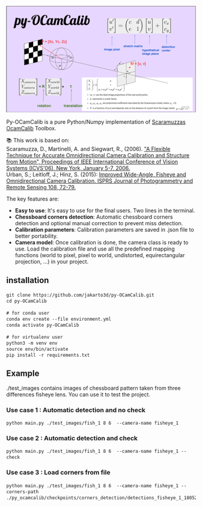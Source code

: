 <p align="center">
  <img src="./docs/logo.png" alt="Typer">
</p>

Py-OCamCalib is a pure Python/Numpy implementation of <a href="https://rpg.ifi.uzh.ch/people_scaramuzza.html">Scaramuzzas</a> 
<a href="https://sites.google.com/site/scarabotix/ocamcalib-omnidirectional-camera-calibration-toolbox-for-matlab">OcamCalib</a> Toolbox.

📚 This work is based on: \
Scaramuzza, D., Martinelli, A. and Siegwart, R., (2006). <a href="https://rpg.ifi.uzh.ch/docs/ICVS06_scaramuzza.pdf">"A Flexible Technique for Accurate Omnidirectional Camera Calibration and Structure from Motion", Proceedings of IEEE International Conference of Vision Systems (ICVS'06), New York, January 5-7, 2006. </a>\
Urban, S.; Leitloff, J.; Hinz, S. (2015): <a href="https://www.ipf.kit.edu/downloads/Preprint_ImprovedWideAngleFisheyeAndOmnidirectionalCameraCalibration.pdf">Improved Wide-Angle, Fisheye and Omnidirectional Camera Calibration. ISPRS Journal of Photogrammetry and Remote Sensing 108, 72-79.</a>

The key features are:

* **Easy to use**: It's easy to use for the final users. Two lines in the terminal.
* **Chessboard corners detection**: Automatic chessboard corners detection and optional manual correction to prevent miss detection.
* **Calibration parameters**: Calibration parameters are saved in .json file to better portability.
* **Camera model**: Once calibration is done, the camera class is ready to use. Load the calibration file and use all the predefined mapping 
 functions (world to pixel, pixel to world, undistorted, equirectangular projection, ...) in your project.

## installation

```commandline
git clone https://github.com/jakarto3d/py-OCamCalib.git
cd py-OCamCalib

# for conda user 
conda env create --file environment.yml
conda activate py-OCamCalib

# for virtualenv user 
python3 -m venv env
source env/bin/activate
pip install -r requirements.txt
```

## Example
./test_images contains images of chessboard pattern taken from three differences fisheye lens.
You can use it to test the project.

### Use case 1 : Automatic detection and no check 
```commandline
python main.py ./test_images/fish_1 8 6  --camera-name fisheye_1
```

### Use case 2 : Automatic detection and check 
```commandline
python main.py ./test_images/fish_1 8 6  --camera-name fisheye_1 --check
```

### Use case 3 : Load corners from file  
```commandline
python main.py ./test_images/fish_1 8 6  --camera-name fisheye_1 --corners-path ./py_ocamcalib/checkpoints/corners_detection/detections_fisheye_1_18052022_153543.pickle
```